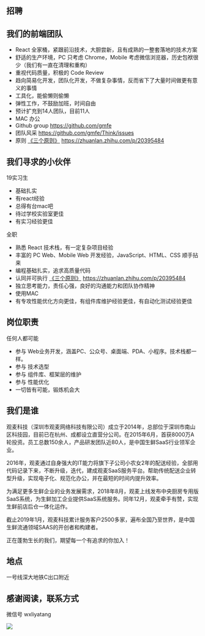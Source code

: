 招聘
---

## 我们的前端团队

- React 全家桶，紧跟前沿技术，大胆尝新，且有成熟的一整套落地的技术方案
- 舒适的生产环境，PC 只考虑 Chrome，Mobile 考虑微信浏览器，历史包袱很少（我们有一直在清理和重构）
- 重视代码质量，积极的 Code Review
- 趋向简易化开发，团队化开发，不做复杂事情，反而省下了大量时间做更有意义的事情
- 工具化，能偷懒则偷懒
- 弹性工作，不鼓励加班，时间自由
- 预计扩充到14人团队，目前11人
- MAC 办公
- Github group https://github.com/gmfe
- 团队风采 https://github.com/gmfe/Think/issues
- 原则 [《三个原则》](https://zhuanlan.zhihu.com/p/20395484) https://zhuanlan.zhihu.com/p/20395484

## 我们寻求的小伙伴

19实习生
- 基础扎实
- 有react经验
- 总得有台mac吧
- 待过学校实验室更佳
- 有实习经验更佳

全职
- 熟悉 React 技术栈，有一定复杂项目经验
- 丰富的 PC Web、Mobile Web 开发经验，JavaScript、HTML、CSS 顺手拈来
- 编程基础扎实，追求高质量代码
- 认同并可执行 [《三个原则》](https://zhuanlan.zhihu.com/p/20395484) https://zhuanlan.zhihu.com/p/20395484
- 独立思考能力，责任心强，良好的沟通能力和团队协作精神
- 使用MAC
- 有专攻性能优化方向更佳，有组件库维护经验更佳，有自动化测试经验更佳

## 岗位职责

任何人都可能
- 参与 Web业务开发，涵盖PC、公众号、桌面端、PDA、小程序。技术栈都一样。
- 参与 技术选型
- 参与 组件库、框架层的维护
- 参与 性能优化
- 一切皆有可能，锻炼机会大

## 我们是谁

观麦科技（深圳市观麦网络科技有限公司）成立于2014年，总部位于深圳市南山区科技园，目前已在杭州、成都设立直营分公司。在2015年6月，首获8000万A轮投资。员工总数150余人，产品研发团队近80人，是中国生鲜SaaS行业领军企业。

2016年，观麦通过自身强大的IT能力将旗下子公司小农女2年的配送经验，全部用代码记录下来，不断升级，迭代，建成观麦SaaS服务平台。帮助传统配送企业转型升级，实现电子化、规范化办公，并在最短的时间内提升效率。

为满足更多生鲜企业的业务发展需求，2018年8月，观麦上线发布中央厨房专用版SaaS系统，为生鲜加工企业提供SaaS系统服务。同年12月，观麦牵手有赞，实现生鲜前店后仓一体化运作。

截止2019年1月，观麦科技累计服务客户2500多家，遍布全国乃至世界，是中国生鲜流通领域SAAS的开创者和构建者。

正在蓬勃生长的我们，期望每一个有追求的你加入！

## 地点

一号线深大地铁C出口附近

## 感谢阅读，联系方式

微信号 wxliyatang

![](https://s2.ax1x.com/2019/02/22/kfEhLT.png)
